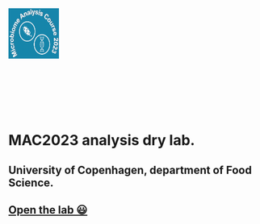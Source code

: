 
<div style="order: 1; margin-left:0;" >
   <img src="https://github.com/farhadm1990/MAC2023.github.io/blob/main/logo.png" alt="Logo" width="100px" height="100px" />
</div>
<div style="order: 2; margin-left:100%;">
   <img src="https://github.com/farhadm1990/MAC2023.github.io/blob/main/Ku-logo.png" alt="KU Logo" width="100px" height="100px" />
 </div>





# MAC2023 analysis dry lab.
## University of Copenhagen, department of Food Science.

## [Open the lab 😃](https://farhadm1990.github.io/MAC2023.github.io/)
